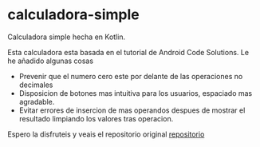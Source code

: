 # calculadora-simple
Calculadora simple hecha en Kotlin.

Esta calculadora esta basada en el tutorial de Android Code Solutions.
Le he añadido algunas cosas

- Prevenir que el numero cero este por delante de las operaciones no decimales
- Disposicion de botones mas intuitiva para los usuarios, espaciado mas agradable.
- Evitar errores de insercion de mas operandos despues de mostrar el resultado limpiando los valores tras operacion.

Espero la disfruteis y veais el repositorio original [repositorio](https://github.com/farida-techie/SimplyCalculator)
